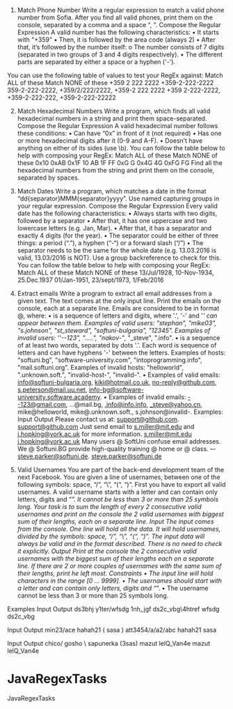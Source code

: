 
1.	Match Phone Number
Write a regular expression to match a valid phone number from Sofia. After you find all valid phones, print them on the console, separated by a comma and a space “, ”.
Compose the Regular Expression
A valid number has the following characteristics:
•	It starts with "+359"
•	Then, it is followed by the area code (always 2)
•	After that, it’s followed by the number itself:
o	The number consists of 7 digits (separated in two groups of 3 and 4 digits respectively). 
•	The different parts are separated by either a space or a hyphen ('-').

You can use the following table of values to test your RegEx against:
Match ALL of these	Match NONE of these
+359 2 222 2222
+359-2-222-2222	359-2-222-2222, +359/2/222/2222, +359-2 222 2222
+359 2-222-2222, +359-2-222-222, +359-2-222-22222


2.	Match Hexadecimal Numbers
Write a program, which finds all valid hexadecimal numbers in a string and print them space-separated.
Compose the Regular Expression
A valid hexadecimal number follows these conditions:
•	Can have “0x” in front of it (not required)
•	Has one or more hexadecimal digits after it (0-9 and A-F).
•	Doesn’t have anything on either of its sides (use \b).
You can follow the table below to help with composing your RegEx:
Match ALL of these	Match NONE of these
0x10 0xAB 0x1F 10 AB 1F FF	0xG G 0x4G 4G 0xFG FG
Find all the hexadecimal numbers from the string and print them on the console, separated by spaces.


3.	Match Dates
Write a program, which matches a date in the format “dd{separator}MMM{separator}yyyy”. Use named capturing groups in your regular expression.
Compose the Regular Expression
Every valid date has the following characteristics:
•	Always starts with two digits, followed by a separator
•	After that, it has one uppercase and two lowercase letters (e.g. Jan, Mar).
•	After that, it has a separator and exactly 4 digits (for the year).
•	The separator could be either of three things: a period (“.”), a hyphen (“-“) or a forward slash (“/”)
•	The separator needs to be the same for the whole date (e.g. 13.03.2016 is valid, 13.03/2016 is NOT). Use a group backreference to check for this.
You can follow the table below to help with composing your RegEx:
Match ALL of these	Match NONE of these
13/Jul/1928, 10-Nov-1934, 25.Dec.1937	01/Jan-1951, 23/sept/1973, 1/Feb/2016

4.	Extract emails
Write a program to extract all email addresses from a given text. The text comes at the only input line. Print the emails on the console, each at a separate line. Emails are considered to be in format <user>@<host>, where: 
•	<user> is a sequence of letters and digits, where '.', '-' and '_' can appear between them. Examples of valid users: "stephan", "mike03", "s.johnson", "st_steward", "softuni-bulgaria", "12345". Examples of invalid users: ''--123", ".....", "nakov_-", "_steve", ".info". 
•	<host> is a sequence of at least two words, separated by dots '.'. Each word is sequence of letters and can have hyphens '-' between the letters. Examples of hosts: "softuni.bg", "software-university.com", "intoprogramming.info", "mail.softuni.org". Examples of invalid hosts: "helloworld", ".unknown.soft.", "invalid-host-", "invalid-". 
•	Examples of valid emails: info@softuni-bulgaria.org, kiki@hotmail.co.uk, no-reply@github.com, s.peterson@mail.uu.net, info-bg@software-university.software.academy. 
•	Examples of invalid emails: --123@gmail.com, …@mail.bg, .info@info.info, _steve@yahoo.cn, mike@helloworld, mike@.unknown.soft., s.johnson@invalid-.
Examples:
Input	Output
Please contact us at: support@github.com.	support@github.com
Just send email to s.miller@mit.edu and j.hopking@york.ac.uk for more information.	s.miller@mit.edu
j.hopking@york.ac.uk
Many users @ SoftUni confuse email addresses. We @ Softuni.BG provide high-quality training @ home or @ class. –- steve.parker@softuni.de.	steve.parker@softuni.de


5.	Valid Usernames
You are part of the back-end development team of the next Facebook. You are given a line of usernames, between one of the following symbols: space, “/”, “\”, “(“, “)”. First you have to export all valid usernames. A valid username starts with a letter and can contain only letters, digits and “_”. It cannot be less than 3 or more than 25 symbols long. Your task is to sum the length of every 2 consecutive valid usernames and print on the console the 2 valid usernames with biggest sum of their lengths, each on a separate line. 
Input
The input comes from the console. One line will hold all the data. It will hold usernames, divided by the symbols: space, “/”, “\”, “(“, “)”. 
The input data will always be valid and in the format described. There is no need to check it explicitly.
Output
Print at the console the 2 consecutive valid usernames with the biggest sum of their lengths each on a separate line. If there are 2 or more couples of usernames with the same sum of their lengths, print he left most.
Constraints
•	The input line will hold characters in the range [0 … 9999].
•	The usernames should start with a letter and can contain only letters, digits and “_”.
•	The username cannot be less than 3 or more than 25 symbols long.





Examples
Input	Output
ds3bhj y1ter/wfsdg 1nh_jgf ds2c_vbg\4htref	wfsdg
ds2c_vbg

Input	Output
min23/ace hahah21 (    sasa  )  att3454/a/a2/abc	hahah21
sasa

Input	Output
chico/ gosho \ sapunerka (3sas) mazut  lelQ_Van4e	mazut
lelQ_Van4e

# JavaRegexTasks
JavaRegexTasks
